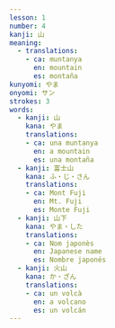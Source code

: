 ```yaml
---
lesson: 1
number: 4
kanji: 山
meaning:
  - translations:
    - ca: muntanya
      en: mountain
      es: montaña
kunyomi: やま
onyomi: サン
strokes: 3
words:
  - kanji: 山
    kana: やま
    translations:
    - ca: una muntanya
      en: a mountain
      es: una montaña
  - kanji: 富士山
    kana: ふ・じ・さん
    translations:
    - ca: Mont Fuji
      en: Mt. Fuji
      es: Monte Fuji
  - kanji: 山下
    kana: やま・した
    translations:
    - ca: Nom japonès
      en: Japanese name
      es: Nombre japonés
  - kanji: 火山
    kana: か・ざん
    translations:
    - ca: un volcà
      en: a volcano
      es: un volcán
---
```

